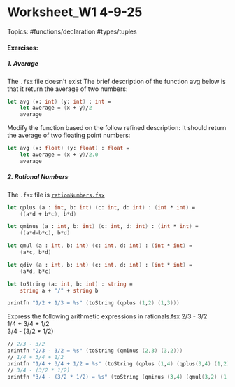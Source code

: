 # Worksheet_W1 4-9-25

Topics: 
#functions/declaration #types/tuples 
#### Exercises:
##### 1. Average
The `.fsx` file doesn't exist
The brief description of the function avg below is that it return the average of two numbers:
``` fsharp
let avg (x: int) (y: int) : int =
	let average = (x + y)/2
	average
```
Modify the function based on the follow refined description: It should return the average of two floating point numbers:
``` fsharp
let avg (x: float) (y: float) : float =
	let average = (x + y)/2.0
	average
```
##### 2. Rational Numbers
The `.fsx` file is [`rationNumbers.fsx`](exercises/rationalNum.fsx)
``` fsharp
let qplus (a : int, b: int) (c: int, d: int) : (int * int) =
    ((a*d + b*c), b*d)

let qminus (a : int, b: int) (c: int, d: int) : (int * int) =
    ((a*d-b*c), b*d)

let qmul (a : int, b: int) (c: int, d: int) : (int * int) =
    (a*c, b*d)

let qdiv (a : int, b: int) (c: int, d: int) : (int * int) =
    (a*d, b*c)

let toString (a: int, b: int) : string =
    string a + "/" + string b  

printfn "1/2 + 1/3 = %s" (toString (qplus (1,2) (1,3)))
```
Express the following arithmetic expressions in rationals.fsx
2/3 - 3/2  
1/4 + 3/4 + 1/2  
3/4 - (3/2 * 1/2)
```fsharp
// 2/3 - 3/2
printfn "2/3 - 3/2 = %s" (toString (qminus (2,3) (3,2)))
// 1/4 + 3/4 + 1/2
printfn "1/4 + 3/4 + 1/2 = %s" (toString (qplus (1,4) (qplus(3,4) (1,2))))
// 3/4 - (3/2 * 1/2) 
printfn "3/4 - (3/2 * 1/2) = %s" (toString (qminus (3,4) (qmul(3,2) (1,2))))
```